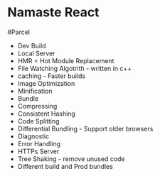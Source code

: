 # Namaste React


#Parcel
- Dev Build
- Local Server
- HMR = Hot Module Replacement
- File Watching Algotrith - written in c++
- caching - Faster builds
- Image Optimization
- Minification
- Bundle
- Compressing
- Consistent Hashing
- Code Splitting
- Differential Bundling - Support older browsers
- Diagnostic
- Error Handling
- HTTPs Server
- Tree Shaking - remove unused code
- Different build and Prod bundles